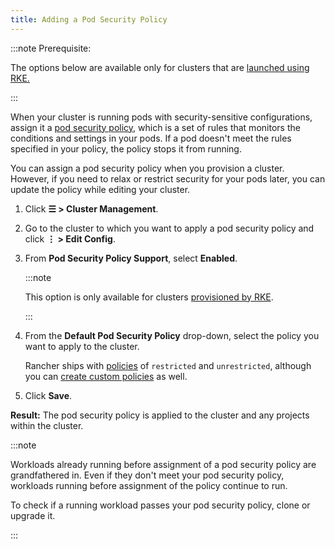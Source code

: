 ```yaml
---
title: Adding a Pod Security Policy
---
```


<head>
  <link rel="canonical" href="https://ranchermanager.docs.rancher.com/how-to-guides/new-user-guides/manage-clusters/add-a-pod-security-policy"/>
</head>

:::note Prerequisite:

The options below are available only for clusters that are [launched using RKE.](../../../docs/how-to-guides/new-user-guides/launch-kubernetes-with-rancher/launch-kubernetes-with-rancher.md)

:::

When your cluster is running pods with security-sensitive configurations, assign it a [pod security policy](../../rancher-administration/authentication-permissions-and-global-configuration/create-pod-security-policies.md), which is a set of rules that monitors the conditions and settings in your pods. If a pod doesn't meet the rules specified in your policy, the policy stops it from running.

You can assign a pod security policy when you provision a cluster. However, if you need to relax or restrict security for your pods later, you can update the policy while editing your cluster.

1. Click **☰ > Cluster Management**.
1. Go to the cluster to which you want to apply a pod security policy and click **⋮ > Edit Config**.
1. From **Pod Security Policy Support**, select **Enabled**.

    :::note

    This option is only available for clusters [provisioned by RKE](../../../docs/how-to-guides/new-user-guides/launch-kubernetes-with-rancher/launch-kubernetes-with-rancher.md).

    :::

4. From the **Default Pod Security Policy** drop-down, select the policy you want to apply to the cluster.

    Rancher ships with [policies](../../rancher-administration/authentication-permissions-and-global-configuration/create-pod-security-policies.md#default-psps) of `restricted` and `unrestricted`, although you can [create custom policies](../../rancher-administration/authentication-permissions-and-global-configuration/create-pod-security-policies.md#creating-psps) as well.

5. Click **Save**.

**Result:** The pod security policy is applied to the cluster and any projects within the cluster.

:::note

Workloads already running before assignment of a pod security policy are grandfathered in. Even if they don't meet your pod security policy, workloads running before assignment of the policy continue to run.

To check if a running workload passes your pod security policy, clone or upgrade it.

:::